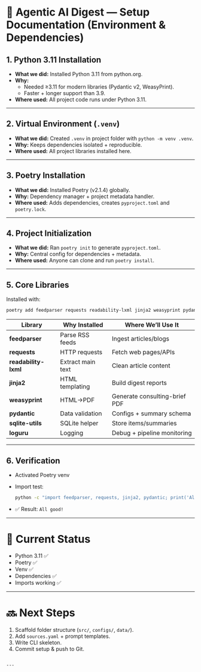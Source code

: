 # 📘 Agentic AI Digest — Setup Documentation (Environment & Dependencies)

## 1. Python 3.11 Installation
- **What we did:** Installed Python 3.11 from python.org.  
- **Why:**  
  - Needed ≥3.11 for modern libraries (Pydantic v2, WeasyPrint).  
  - Faster + longer support than 3.9.  
- **Where used:** All project code runs under Python 3.11.

---

## 2. Virtual Environment (`.venv`)
- **What we did:** Created `.venv` in project folder with `python -m venv .venv`.  
- **Why:** Keeps dependencies isolated + reproducible.  
- **Where used:** All project libraries installed here.

---

## 3. Poetry Installation
- **What we did:** Installed Poetry (v2.1.4) globally.  
- **Why:** Dependency manager + project metadata handler.  
- **Where used:** Adds dependencies, creates `pyproject.toml` and `poetry.lock`.

---

## 4. Project Initialization
- **What we did:** Ran `poetry init` to generate `pyproject.toml`.  
- **Why:** Central config for dependencies + metadata.  
- **Where used:** Anyone can clone and run `poetry install`.

---

## 5. Core Libraries
Installed with:  
```bash
poetry add feedparser requests readability-lxml jinja2 weasyprint pydantic sqlite-utils loguru
````

| Library              | Why Installed     | Where We’ll Use It            |
| -------------------- | ----------------- | ----------------------------- |
| **feedparser**       | Parse RSS feeds   | Ingest articles/blogs         |
| **requests**         | HTTP requests     | Fetch web pages/APIs          |
| **readability-lxml** | Extract main text | Clean article content         |
| **jinja2**           | HTML templating   | Build digest reports          |
| **weasyprint**       | HTML→PDF          | Generate consulting-brief PDF |
| **pydantic**         | Data validation   | Configs + summary schema      |
| **sqlite-utils**     | SQLite helper     | Store items/summaries         |
| **loguru**           | Logging           | Debug + pipeline monitoring   |

---

## 6. Verification

* Activated Poetry venv
* Import test:

  ```bash
  python -c "import feedparser, requests, jinja2, pydantic; print('All good!')"
  ```
* ✅ Result: `All good!`

---

# 📌 Current Status

* Python 3.11 ✅
* Poetry ✅
* Venv ✅
* Dependencies ✅
* Imports working ✅

---

# 🔜 Next Steps

1. Scaffold folder structure (`src/`, `configs/`, `data/`).
2. Add `sources.yaml` + prompt templates.
3. Write CLI skeleton.
4. Commit setup & push to Git.

```

---


```
